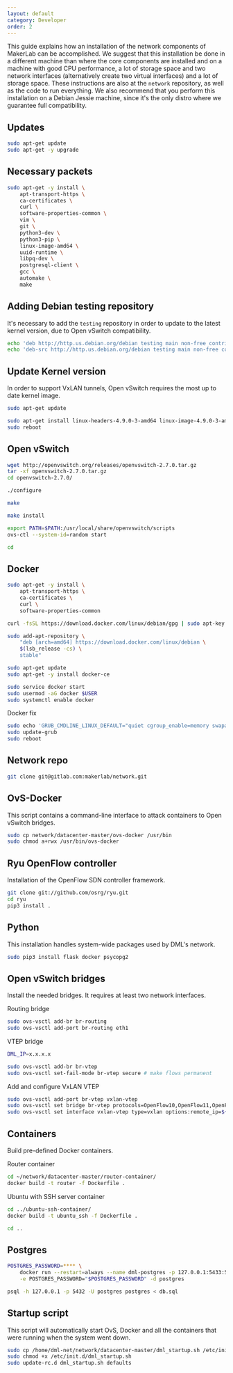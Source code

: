```yaml
---
layout: default
category: Developer
order: 2
---
```


This guide explains how an installation of the network components of MakerLab 
can be accomplished. We suggest that this installation be done in a different 
machine than where the core components are installed and on a machine with
good CPU performance, a lot of storage space and two network interfaces
(alternatively create two virtual interfaces) and a lot of storage space. 
These instructions are also at the `network` repository, as well as the code 
to run everything. We also recommend that you perform this installation on 
a Debian Jessie machine, since it's the only distro where we guarantee 
full compatibility.

## Updates

```bash
sudo apt-get update
sudo apt-get -y upgrade
```

## Necessary packets

```bash
sudo apt-get -y install \
    apt-transport-https \
    ca-certificates \
    curl \
    software-properties-common \
    vim \
    git \
    python3-dev \
    python3-pip \
    linux-image-amd64 \
    uuid-runtime \
    libpq-dev \
    postgresql-client \
    gcc \
    automake \
    make
```

## Adding Debian testing repository

It's necessary to add the `testing` repository in order to update to the latest
kernel version, due to Open vSwitch compatibility.

```bash
echo 'deb http://http.us.debian.org/debian testing main non-free contrib' >> /etc/apt/sources.list
echo 'deb-src http://http.us.debian.org/debian testing main non-free contrib' >> /etc/apt/sources.list
```

## Update Kernel version

In order to support VxLAN tunnels, Open vSwitch requires the most up to date
kernel image.

```bash
sudo apt-get update

sudo apt-get install linux-headers-4.9.0-3-amd64 linux-image-4.9.0-3-amd64
sudo reboot
```

## Open vSwitch

```bash
wget http://openvswitch.org/releases/openvswitch-2.7.0.tar.gz
tar -xf openvswitch-2.7.0.tar.gz
cd openvswitch-2.7.0/
```

```bash
./configure
```

```bash
make
```

```bash
make install
```
```bash
export PATH=$PATH:/usr/local/share/openvswitch/scripts
ovs-ctl --system-id=random start
```

```bash
cd
```

## Docker

```bash
sudo apt-get -y install \
    apt-transport-https \
    ca-certificates \
    curl \
    software-properties-common
```

```bash
curl -fsSL https://download.docker.com/linux/debian/gpg | sudo apt-key add -
```

```bash
sudo add-apt-repository \
    "deb [arch=amd64] https://download.docker.com/linux/debian \
    $(lsb_release -cs) \
    stable"
```

```bash
sudo apt-get update
sudo apt-get -y install docker-ce
```

```bash
sudo service docker start
sudo usermod -aG docker $USER
sudo systemctl enable docker
```

Docker fix
```bash
sudo echo 'GRUB_CMDLINE_LINUX_DEFAULT="quiet cgroup_enable=memory swapaccount=1" ' >> /etc/default/grub
sudo update-grub
sudo reboot
```

## Network repo

```bash
git clone git@gitlab.com:makerlab/network.git
```

## OvS-Docker

This script contains a command-line interface to attack containers to 
Open vSwitch bridges.

```bash
sudo cp network/datacenter-master/ovs-docker /usr/bin
sudo chmod a+rwx /usr/bin/ovs-docker
```

## Ryu OpenFlow controller

Installation of the OpenFlow SDN controller framework.

```bash
git clone git://github.com/osrg/ryu.git
cd ryu
pip3 install .
```

## Python

This installation handles system-wide packages used by DML's network.

```bash
sudo pip3 install flask docker psycopg2
```

## Open vSwitch bridges

Install the needed bridges. It requires at least two network interfaces.

Routing bridge
```bash
sudo ovs-vsctl add-br br-routing
sudo ovs-vsctl add-port br-routing eth1
```

VTEP bridge
```bash
DML_IP=x.x.x.x
```

```bash
sudo ovs-vsctl add-br br-vtep
sudo ovs-vsctl set-fail-mode br-vtep secure # make flows permanent
```

Add and configure VxLAN VTEP
```bash
sudo ovs-vsctl add-port br-vtep vxlan-vtep
sudo ovs-vsctl set bridge br-vtep protocols=OpenFlow10,OpenFlow11,OpenFlow12,OpenFlow13
sudo ovs-vsctl set interface vxlan-vtep type=vxlan options:remote_ip=${DML_IP} options:key=flow
```

## Containers

Build pre-defined Docker containers.

Router container
```bash
cd ~/network/datacenter-master/router-container/
docker build -t router -f Dockerfile .
```

Ubuntu with SSH server container
```bash
cd ../ubuntu-ssh-container/
docker build -t ubuntu_ssh -f Dockerfile .
```

```bash
cd ..
```

## Postgres

```bash
POSTGRES_PASSWORD=**** \
    docker run --restart=always --name dml-postgres -p 127.0.0.1:5433:5432 \
    -e POSTGRES_PASSWORD="$POSTGRES_PASSWORD" -d postgres

psql -h 127.0.0.1 -p 5432 -U postgres postgres < db.sql
```

## Startup script

This script will automatically start OvS, Docker and all the containers that
were running when the system went down.

```bash
sudo cp /home/dml-net/network/datacenter-master/dml_startup.sh /etc/init.d/
sudo chmod +x /etc/init.d/dml_startup.sh
sudo update-rc.d dml_startup.sh defaults
```
